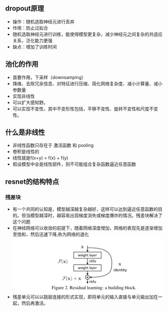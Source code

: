 ## dropout原理
- 操作：随机选取神经元进行丢弃
- 作用：防止过拟合
- 随机选取神经元进行训练，能使得模型更复杂，减少神经元之间复杂的共适应关系，泛化能力更强
- 缺点：增加了训练时间

## 池化的作用
- 首要作用，下采样（downsamping）
- 降维、去除冗余信息、对特征进行压缩、简化网络复杂度、减小计算量、减小参数量
- 实现非线性
- 可以扩大感知野。
- 可以实现不变性，其中不变形性包括，平移不变性、旋转不变性和尺度不变性。

## 什么是非线性
- 非线性函数只存在于 激活函数 和 pooling
- 卷积是线性的
- 线性就是f(x+y) = f(x) + f(y)
- 假设模型中全是线性部件，则不可能组合复杂函数逼近任意函数

## resnet的结构特点
### 残差块
- 有一个共同的认知是，模型越深越复杂越好，这样可以达到逼近任意函数的目的。但当模型越深时，越容易出现梯度消失或梯度爆炸的情况。残差块解决了这个问题
- 在神经网络可以收敛的前提下，随着网络深度增加，网络的表现先是逐渐增加至饱和，然后迅速下降,称为网络的退化
![dd](https://github.com/Rokuki/ai-note/blob/main/question/img/v2-a75e6636ebb983125086d9f63f7b27b3_1440w.jpg?raw=true)
- 残差单元可以以跳层连接的形式实现，即将单元的输入直接与单元输出加在一起，然后再激活。






